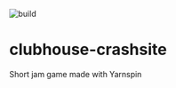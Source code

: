 ![build](https://github.com/mattiasgustavsson/clubhouse-crashsite/workflows/build/badge.svg) 
# clubhouse-crashsite 
Short jam game made with Yarnspin 
